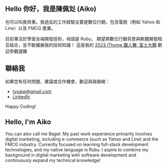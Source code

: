 ## Hello 你好，我是陳佩彣 (Aiko) 

也可以叫我貝果。我過去的工作經驗主要是數位行銷，包含電商（例如 Yahoo 和 Line）以及 FMCG 產業。

目前專注於學習全端開發技術，母語是 Ruby。
期望將數位行銷背景與軟體開發相互結合，並不斷擴展我的技術知識！
這是我的 [2023 iThome 鐵人賽: 富士大顆](https://ithelp.ithome.com.tw/users/20161806/ironman/6520)
歡迎參觀選購

## 聯絡我

如果您有任何問題、建議或合作機會，歡迎與我聯絡：

- [tysaiw@gmail.com](mailto:tysaiw@gmail.com)
- [LinkedIn](https://www.linkedin.com/in/%E4%BD%A9%E5%BD%A3-%E9%99%B3-4b420489/)

Happy Coding!

## Hello, I'm Aiko
You can also call me Bagel. My past work experience primarily involves digital marketing, including e-commerce (such as Yahoo and Line) and the FMCG industry.
Currently focused on learning full-stack development technologies, and my native language is Ruby. I aspire to combine my background in digital marketing with software development and continuously expand my technical knowledge!
